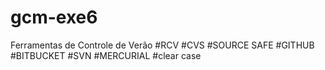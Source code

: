 # gcm-exe6

Ferramentas de Controle de Verão
#RCV
#CVS
#SOURCE SAFE
#GITHUB
#BITBUCKET
#SVN
#MERCURIAL
#clear case
